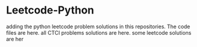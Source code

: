 # Leetcode-Python
adding the python leetcode problem solutions in this repositories. 
The code files are here.
all CTCI problems solutions are here.
some leetcode solutions are her



























































































































































































































































































































































































































































































































































































































